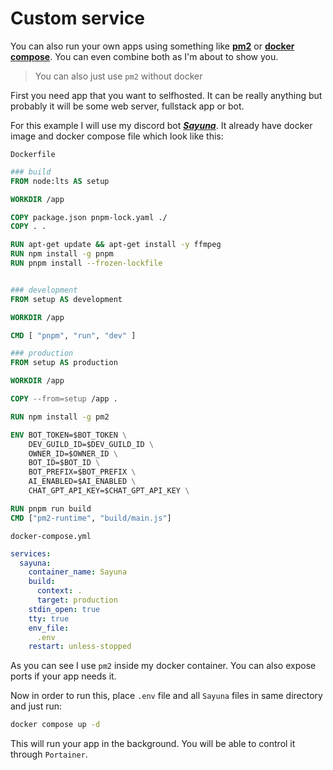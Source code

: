 # Custom service
You can also run your own apps using something like **[pm2](https://pm2.keymetrics.io/)** or **[docker compose](https://docs.docker.com/compose/)**. You can even combine both as I'm about to show you.

> You can also just use ``pm2`` without docker

First you need app that you want to selfhosted. It can be really anything but probably it will be some web server, fullstack app or bot.

For this example I will use my discord bot ***[Sayuna](https://github.com/PoProstuWitold/Sayuna)***. It already have docker image and docker compose file which look like this:


``Dockerfile``
```dockerfile
### build
FROM node:lts AS setup

WORKDIR /app

COPY package.json pnpm-lock.yaml ./
COPY . .

RUN apt-get update && apt-get install -y ffmpeg
RUN npm install -g pnpm
RUN pnpm install --frozen-lockfile


### development
FROM setup AS development

WORKDIR /app

CMD [ "pnpm", "run", "dev" ]

### production
FROM setup AS production

WORKDIR /app

COPY --from=setup /app .

RUN npm install -g pm2

ENV BOT_TOKEN=$BOT_TOKEN \
    DEV_GUILD_ID=$DEV_GUILD_ID \
    OWNER_ID=$OWNER_ID \
    BOT_ID=$BOT_ID \
    BOT_PREFIX=$BOT_PREFIX \
    AI_ENABLED=$AI_ENABLED \
    CHAT_GPT_API_KEY=$CHAT_GPT_API_KEY \

RUN pnpm run build
CMD ["pm2-runtime", "build/main.js"]
```

``docker-compose.yml``
```yaml
services:
  sayuna:
    container_name: Sayuna
    build:
      context: .
      target: production
    stdin_open: true
    tty: true
    env_file:
      .env
    restart: unless-stopped
```

As you can see I use ``pm2`` inside my docker container. You can also expose ports if your app needs it. 

Now in order to run this, place ``.env`` file and all ``Sayuna`` files in same directory and just run:

```bash
docker compose up -d
```

This will run your app in the background. You will be able to control it through ``Portainer``.